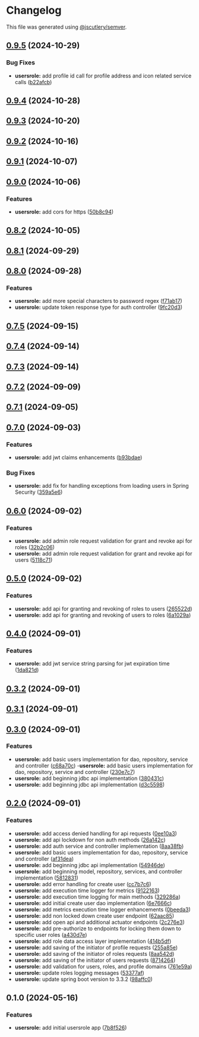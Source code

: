 # Changelog

This file was generated using [@jscutlery/semver](https://github.com/jscutlery/semver).

## [0.9.5](https://github.com/jdwillmsen/jdw/compare/usersrole-0.9.4...usersrole-0.9.5) (2024-10-29)


### Bug Fixes

* **usersrole:** add profile id call for profile address and icon related service calls ([b22afcb](https://github.com/jdwillmsen/jdw/commit/b22afcb95fef26ab96b5f33dbc3b06af25858487))

## [0.9.4](https://github.com/jdwillmsen/jdw/compare/usersrole-0.9.3...usersrole-0.9.4) (2024-10-28)

## [0.9.3](https://github.com/jdwillmsen/jdw/compare/usersrole-0.9.2...usersrole-0.9.3) (2024-10-20)

## [0.9.2](https://github.com/jdwillmsen/jdw/compare/usersrole-0.9.1...usersrole-0.9.2) (2024-10-16)

## [0.9.1](https://github.com/jdwillmsen/jdw/compare/usersrole-0.9.0...usersrole-0.9.1) (2024-10-07)

## [0.9.0](https://github.com/jdwillmsen/jdw/compare/usersrole-0.8.2...usersrole-0.9.0) (2024-10-06)

### Features

- **usersrole:** add cors for https ([50b8c94](https://github.com/jdwillmsen/jdw/commit/50b8c94aed2fff0709deb3ddc1cf4b089e022c69))

## [0.8.2](https://github.com/jdwillmsen/jdw/compare/usersrole-0.8.1...usersrole-0.8.2) (2024-10-05)

## [0.8.1](https://github.com/jdwillmsen/jdw/compare/usersrole-0.8.0...usersrole-0.8.1) (2024-09-29)

## [0.8.0](https://github.com/jdwillmsen/jdw/compare/usersrole-0.7.5...usersrole-0.8.0) (2024-09-28)

### Features

- **usersrole:** add more special characters to password regex ([f71ab17](https://github.com/jdwillmsen/jdw/commit/f71ab176b6c3be0db2a76c2fa8ee920f17d80558))
- **usersrole:** update token response type for auth controller ([9fc20d3](https://github.com/jdwillmsen/jdw/commit/9fc20d3d2c838a15212523984cb31259a07abf99))

## [0.7.5](https://github.com/jdwillmsen/jdw/compare/usersrole-0.7.4...usersrole-0.7.5) (2024-09-15)

## [0.7.4](https://github.com/jdwillmsen/jdw/compare/usersrole-0.7.3...usersrole-0.7.4) (2024-09-14)

## [0.7.3](https://github.com/jdwillmsen/jdw/compare/usersrole-0.7.2...usersrole-0.7.3) (2024-09-14)

## [0.7.2](https://github.com/jdwillmsen/jdw/compare/usersrole-0.7.1...usersrole-0.7.2) (2024-09-09)

## [0.7.1](https://github.com/jdwillmsen/jdw/compare/usersrole-0.7.0...usersrole-0.7.1) (2024-09-05)

## [0.7.0](https://github.com/jdwillmsen/jdw/compare/usersrole-0.6.0...usersrole-0.7.0) (2024-09-03)

### Features

- **usersrole:** add jwt claims enhancements ([b93bdae](https://github.com/jdwillmsen/jdw/commit/b93bdaefb24f6e28b0b548dd68e76e9c031573ab))

### Bug Fixes

- **usersrole:** add fix for handling exceptions from loading users in Spring Security ([359a5e6](https://github.com/jdwillmsen/jdw/commit/359a5e6018250dba895dca79548574022b056447))

## [0.6.0](https://github.com/jdwillmsen/jdw/compare/usersrole-0.5.0...usersrole-0.6.0) (2024-09-02)

### Features

- **usersrole:** add admin role request validation for grant and revoke api for roles ([32b2c06](https://github.com/jdwillmsen/jdw/commit/32b2c062bca40cc45e25be6b219197126bf7d68e))
- **usersrole:** add admin role request validation for grant and revoke api for users ([5118c71](https://github.com/jdwillmsen/jdw/commit/5118c71bf555afd90efa370fbca44fa941bd0ea2))

## [0.5.0](https://github.com/jdwillmsen/jdw/compare/usersrole-0.4.0...usersrole-0.5.0) (2024-09-02)

### Features

- **usersrole:** add api for granting and revoking of roles to users ([265522d](https://github.com/jdwillmsen/jdw/commit/265522dbeaf729cb9743dfbda7c4924b3cd9e437))
- **usersrole:** add api for granting and revoking of users to roles ([6a1029a](https://github.com/jdwillmsen/jdw/commit/6a1029a79fe23e102784ba385fec74cf8ab10196))

## [0.4.0](https://github.com/jdwillmsen/jdw/compare/usersrole-0.3.2...usersrole-0.4.0) (2024-09-01)

### Features

- **usersrole:** add jwt service string parsing for jwt expiration time ([1da821d](https://github.com/jdwillmsen/jdw/commit/1da821d57ffcf30402140c060c9aa8b22ea68b21))

## [0.3.2](https://github.com/jdwillmsen/jdw/compare/usersrole-0.3.1...usersrole-0.3.2) (2024-09-01)

## [0.3.1](https://github.com/jdwillmsen/jdw/compare/usersrole-0.3.0...usersrole-0.3.1) (2024-09-01)

## [0.3.0](https://github.com/jdwillmsen/jdw/compare/usersrole-0.2.0...usersrole-0.3.0) (2024-09-01)

### Features

- **usersrole:** add basic users implementation for dao, repository, service and controller ([c68a70c](https://github.com/jdwillmsen/jdw/commit/c68a70c11f5423fac15e91c0a1bf137e138690cb)) -**usersrole:** add basic users implementation for dao, repository, service and controller ([230e7c7](https://github.com/jdwillmsen/jdw/commit/230e7c78bbcbb8a3d28d280a01862f804a38d30a))
- **usersrole:** add beginning jdbc api implementation ([380431c](https://github.com/jdwillmsen/jdw/commit/380431c777eed03d4a6b881e5e2f3fe0edd5a442))
- **usersrole:** add beginning jdbc api implementation ([d3c5598](https://github.com/jdwillmsen/jdw/commit/d3c5598faeffb2d3ff2970c35521cdd6119e58f3))

## [0.2.0](https://github.com/jdwillmsen/jdw/compare/usersrole-0.1.0...usersrole-0.2.0) (2024-09-01)

### Features

- **usersrole:** add access denied handling for api
  requests ([0ee10a3](https://github.com/jdwillmsen/jdw/commit/0ee10a3e4dbb40093276c2847a280d9533327bc6))
- **usersrole:** add api lockdown for non auth
  methods ([26a142c](https://github.com/jdwillmsen/jdw/commit/26a142c7d99877c55136f4ec8160a3c334dc2bcf))
- **usersrole:** add auth service and controller
  implementation ([8aa38fb](https://github.com/jdwillmsen/jdw/commit/8aa38fbc4cb6e9618c36d04eb52443f7b27e1358))
- **usersrole:** add basic users implementation for dao, repository, service and
  controller ([af31dea](https://github.com/jdwillmsen/jdw/commit/af31deaebffbe994bf1861990192a5916b5766af))
- **usersrole:** add beginning jdbc api
  implementation ([54946de](https://github.com/jdwillmsen/jdw/commit/54946de28e67b34b3e3bc201a9bd6227b4dc3303))
- **usersrole:** add beginning model, repository, services, and controller
  implementation ([5812831](https://github.com/jdwillmsen/jdw/commit/5812831a4a2be4ba18dd0e0fb0b08d741d29a7dd))
- **usersrole:** add error handling for create
  user ([cc7b7c6](https://github.com/jdwillmsen/jdw/commit/cc7b7c663b049d16386eead33146f424e0767ffe))
- **usersrole:** add execution time logger for
  metrics ([9122163](https://github.com/jdwillmsen/jdw/commit/912216354355ad8c2f43f9915449e860e9a811a2))
- **usersrole:** add execution time logging for main
  methods ([329286a](https://github.com/jdwillmsen/jdw/commit/329286a9943b2e13fac249725b0216e3fa848130))
- **usersrole:** add initial create user dao
  implementation ([6e7666c](https://github.com/jdwillmsen/jdw/commit/6e7666c52019f4c2efe5f78a20db88696d2835d6))
- **usersrole:** add metrics execution time logger
  enhancements ([0beeda3](https://github.com/jdwillmsen/jdw/commit/0beeda373e08f651f0e6f6caced4763d65f6002e))
- **usersrole:** add non locked down create user
  endpoint ([62aac85](https://github.com/jdwillmsen/jdw/commit/62aac8591a99e1b836332b743c5dc5069d63d155))
- **usersrole:** add open api and additional actuator
  endpoints ([2c276e3](https://github.com/jdwillmsen/jdw/commit/2c276e3e763ecb0f2825bdd4f16886d3a5dd3aa5))
- **usersrole:** add pre-authorize to endpoints for locking them down to specific user
  roles ([a430d7e](https://github.com/jdwillmsen/jdw/commit/a430d7ecc0c253cdefd6ae321d4831a153947fa5))
- **usersrole:** add role data access layer
  implementation ([414b5df](https://github.com/jdwillmsen/jdw/commit/414b5df4c5e5bbcc6cdb209b3cb5efbfd0e617c9))
- **usersrole:** add saving of the initiator of profile
  requests ([255a85e](https://github.com/jdwillmsen/jdw/commit/255a85ed390abe9e88450033429510b8e641c583))
- **usersrole:** add saving of the initiator of roles
  requests ([8aa542d](https://github.com/jdwillmsen/jdw/commit/8aa542de1225a9f4ab0d604be8b6705965b0665d))
- **usersrole:** add saving of the initiator of users
  requests ([8714264](https://github.com/jdwillmsen/jdw/commit/87142642be6e21c2d4925103a7485281635e5e1c))
- **usersrole:** add validation for users, roles, and profile
  domains ([761e59a](https://github.com/jdwillmsen/jdw/commit/761e59a992c8f88a64db3b33eea0e58fe8d06e37))
- **usersrole:** update roles logging
  messages ([53377af](https://github.com/jdwillmsen/jdw/commit/53377af5394d9ea9ab0aa0fcdc52e5d0b6ce5a52))
- **usersrole:** update spring boot version to
  3.3.2 ([98affc0](https://github.com/jdwillmsen/jdw/commit/98affc090d8fdf7cce6014f55b6d6579954458d1))

## 0.1.0 (2024-05-16)

### Features

- **usersrole:** add initial usersrole
  app ([7b8f526](https://github.com/jdwillmsen/jdw/commit/7b8f526cfc1f3689bbe5a86d6b0ac161117d9791))

